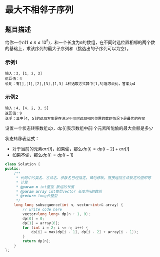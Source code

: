 # 最大不相邻子序列

## 题目描述

给你一个$n (1 \leq n \leq 10^5)$，和一个长度为$n$的数组，在不同时选位置相邻的两个数的基础上，求该序列的最大子序列和（挑选出的子序列可以为空）。

### 示例1

```
输入：3, [1, 2, 3]
返回值：4
说明：有[],[1],[2],[3],[1,3] 4种选取方式其中[1,3]选取最优，答案为4 
```

### 示例2

```
输入：4, [4, 2, 3, 5]
返回值：9
说明：其中[4, 5]的选取方案是在满足不同时选取相邻位置的数的情况下是最优的答案 
```

设置一个状态转移数组$dp$，$dp[i]$表示数组中前i个元素所能偷的最大金额是多少

状态转移表达式：
- 对于当前的元素$arr[i]$，如果偷，那么$dp[i] = dp[i-2] + arr[i]$
- 如果不偷，那么$dp[i] = dp[i-1]$

```C++
class Solution {
public:
    /**
     * 代码中的类名、方法名、参数名已经指定，请勿修改，直接返回方法规定的值即可
     * 计算
     * @param n int整型 数组的长度
     * @param array int整型vector 长度为n的数组
     * @return long长整型
     */
    long long subsequence(int n, vector<int>& array) {
        // write code here
        vector<long long> dp(n + 1, 0);
        dp[0] = 0;
        dp[1] = array[0];
        for (int i = 2; i <= n; i++) {
            dp[i] = max(dp[i - 1], dp[i - 2] + array[i - 1]);
        }
        return dp[n];
    }
};
```